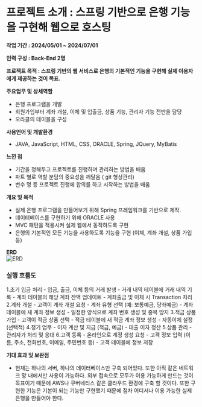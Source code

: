 <h1>프로젝트 소개 : 스프링 기반으로 은행 기능을 구현해 웹으로 호스팅</h1>

<b>작업 기간	: 2024/05/01 ~ 2024/07/01</b>

<b>인력 구성	: Back-End 2명</b>

<b>프로젝트 목적 :	스프링 기반의 웹 서비스로 은행의 기본적인 기능을 구현해 실제 이용자에게 제공하는 것이 목표.</b>

<b>주요업무 및 상세역할	</b>
  - 은행 프로그램을 개발
  - 회원가입부터 계좌 개설, 이체 및 입출금, 상품 기능, 관리자 기능 전반을 담당
  - 오라클의 테이블을 구성 

<b>사용언어 및 개발환경</b>
  - JAVA, JavaScript, HTML, CSS, ORACLE, Spring, JQuery, MyBatis
    
<b>느낀 점</b>
  - 기간을 정해두고 프로젝트를 진행하며 관리하는 방법을 배움
  - 파트 별로 역할 분담의 중요성을 깨달음 ( git 형상관리)
  - 변수 명 등 프로젝트 진행에 합의를 하고 시작하는 방법을 배움

<b>개요 및 목적</b>
  - 실제 은행 프로그램을 만들어보기 위해 Spring 프레임워크를 기반으로 제작. 
  - 데이터베이스를 구현하기 위해 ORACLE 사용
  - MVC 패턴을 적용시켜 실제 웹에서 동작하도록 구현
  - 은행의 기본적인 모든 기능을 사용하도록 기능을 구현 (이체, 계좌 개설, 상품 가입 등)

<b>ERD</b>	 
![ERD](https://github.com/user-attachments/assets/ceac1875-3f57-4f6c-a602-7e593736be1b)

<h3>실행 흐름도</h3>
1.초기 입금 처리
  - 입금, 출금, 이체 등의 거래 발생
  - 거래 내역 테이블에 거래 내역 기록
  - 계좌 테이블의 해당 계좌 잔액 업데이트
  - 계좌출금 및 이체 시 Transaction 처리
2.계좌 개설
  - 고객이 계좌 개설 요청
  - 계좌 유형 선택 (예: 보통예금, 당좌예금)
  - 계좌 테이블에 새 계좌 정보 생성
  - 일정한 양식으로 계좌 번호 생성 및 중복 방지
3.적금 상품 가입
  - 고객이 적금 상품 선택
  - 적금 테이블에 새 적금 계좌 정보 생성
  - 자동이체 설정 (선택적)
4.정기 업무
  - 이자 계산 및 지급 (적금, 예금)
  - 대출 이자 정산
5.상품 관리
  - 관리자가 처리 및 응대
6.고객 등록
  - 온라인으로 계정 생성 요청
  - 고객 정보 입력 (이름, 주소, 전화번호, 이메일, 주민번호 등)
  - 고객 테이블에 정보 저장

<b>기대 효과 및 보완점</b>
  - 현재는 하나의 서버, 하나의 데이터베이스만 구축 되어있다. 또한 아직 같은 네트워크 망 내에서만 사용이 가능하다. 외부 접속으로 모두가 이용 가능하게 만드는 것이 목표이기 때문에 AWS나 쿠버네티스 같은 클라우드 환경에 구축 할 것이다. 또한 구현한 기능은 기본이 되는 기능만 구현했기 때문에 점차 어디서나 이용 가능한 실제 은행을 만들어야 한다.
